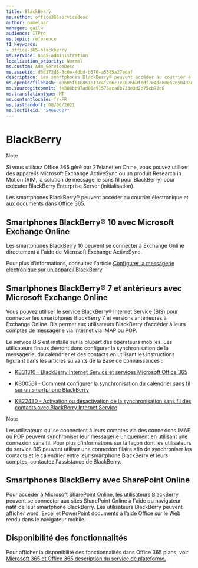 ```yaml
---
title: BlackBerry
ms.author: office365servicedesc
author: pamelaar
manager: gailw
audience: ITPro
ms.topic: reference
f1_keywords:
- office-365-blackberry
ms.service: o365-administration
localization_priority: Normal
ms.custom: Adm_ServiceDesc
ms.assetid: d6d172d8-8c0e-4dbd-b570-a5585a27edaf
description: Les smartphones BlackBerry® peuvent accéder au courrier électronique et aux documents dans Office 365.
ms.openlocfilehash: e0605fb16861617c4f706c1c802669fcdf7e4deb0ea265b433d88e0223dd1d14
ms.sourcegitcommit: fe808bb97ad09a91576aca8b733e3d2b75cb72e6
ms.translationtype: MT
ms.contentlocale: fr-FR
ms.lasthandoff: 08/06/2021
ms.locfileid: "54663027"
---
```

# <a name="blackberry"></a>BlackBerry

> [!NOTE]
> Si vous utilisez Office 365 géré par 21Vianet en Chine, vous pouvez utiliser des appareils Microsoft Exchange ActiveSync ou un produit Research in Motion (RIM, la solution de messagerie sans fil pour BlackBerry) pour exécuter BlackBerry Enterprise Server (initialisation). 
  
Les smartphones BlackBerry® peuvent accéder au courrier électronique et aux documents dans Office 365.
  
## <a name="blackberry-10-smartphones-with-microsoft-exchange-online"></a>Smartphones BlackBerry® 10 avec Microsoft Exchange Online

Les smartphones BlackBerry 10 peuvent se connecter à Exchange Online directement à l'aide de Microsoft Exchange ActiveSync.
  
Pour plus d'informations, consultez l'article [Configurer la messagerie électronique sur un appareil BlackBerry](https://go.microsoft.com/fwlink/?linkid=863394).
  
## <a name="blackberry-7-and-earlier-smartphones-with-microsoft-exchange-online"></a>Smartphones BlackBerry® 7 et antérieurs avec Microsoft Exchange Online

Vous pouvez utiliser le service BlackBerry® Internet Service (BIS) pour connecter les smartphones BlackBerry 7 et versions antérieures à Exchange Online. Bis permet aux utilisateurs BlackBerry d’accéder à leurs comptes de messagerie via Internet via IMAP ou POP.
  
Le service BIS est installé sur la plupart des opérateurs mobiles. Les utilisateurs finaux devront donc configurer la synchronisation de la messagerie, du calendrier et des contacts en utilisant les instructions figurant dans les articles suivants de la Base de connaissances :
  
- [KB31310 - BlackBerry Internet Service et services Microsoft Office 365](https://go.microsoft.com/fwlink/?LinkID=826158&amp;clcid=0x409)
    
- [KB00561 - Comment configurer la synchronisation du calendrier sans fil sur un smartphone BlackBerry](https://go.microsoft.com/fwlink/?LinkID=826160&amp;clcid=0x409)
    
- [KB22430 - Activation ou désactivation de la synchronisation sans fil des contacts avec BlackBerry Internet Service](https://go.microsoft.com/fwlink/?LinkID=826161&amp;clcid=0x409)
    
> [!NOTE]
> Les utilisateurs qui se connectent à leurs comptes via des connexions IMAP ou POP peuvent synchroniser leur messagerie uniquement en utilisant une connexion sans fil. Pour plus d'informations sur la façon dont les utilisateurs du service BIS peuvent utiliser une connexion filaire afin de synchroniser les contacts et le calendrier entre leur smartphone BlackBerry et leurs comptes, contactez l'assistance de BlackBerry. 
  
## <a name="blackberry-smartphones-with-sharepoint-online"></a>Smartphones BlackBerry avec SharePoint Online

Pour accéder à Microsoft SharePoint Online, les utilisateurs BlackBerry peuvent se connecter aux sites SharePoint Online à l'aide du navigateur natif de leur smartphone BlackBerry. Les utilisateurs BlackBerry peuvent afficher word, Excel et PowerPoint documents à l’aide Office sur le Web rendu dans le navigateur mobile.
  
## <a name="feature-availability"></a>Disponibilité des fonctionnalités

Pour afficher la disponibilité des fonctionnalités dans Office 365 plans, voir [Microsoft 365 et Office 365 description du service de plateforme.](office-365-platform-service-description.md)
  